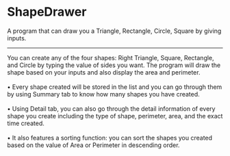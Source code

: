 # ShapeDrawer
A program that can draw you a Triangle, Rectangle, Circle, Square by giving inputs.

----------------------------------------------------
You can create any of the four shapes: Right Triangle, Square, Rectangle, and Circle by typing the value of sides you want. The program will draw the shape based on your inputs and also display the area and perimeter.
<br> <br>
• Every shape created will be stored in the list and you can go through them by using Summary tab to know how many shapes you have created.
<br> <br>
• Using Detail tab, you can also go through the detail information of every shape you create including the type of shape, perimeter, area, and the exact time created.
<br> <br>
• It also features a sorting function: you can sort the shapes you created based on the value of Area or Perimeter in descending order.
